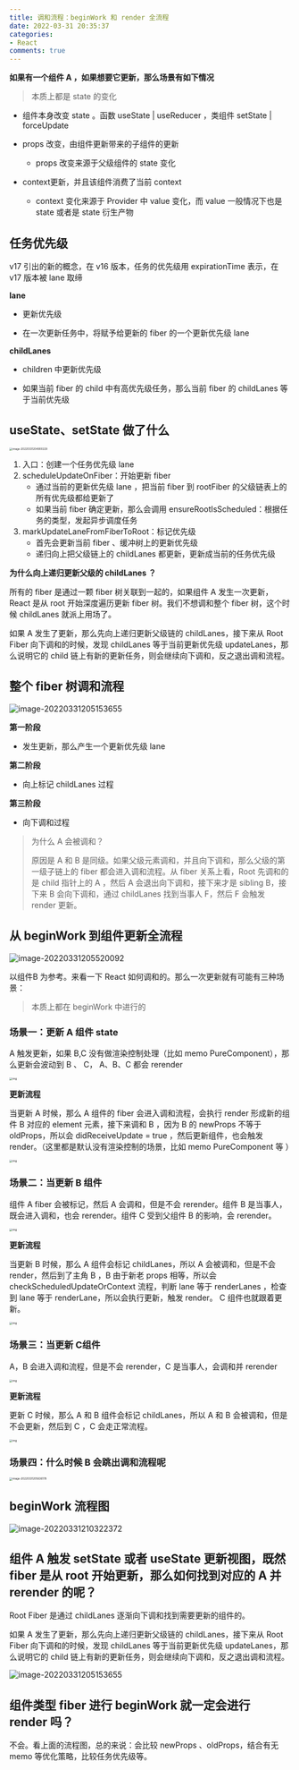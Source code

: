 ```yaml
---
title: 调和流程：beginWork 和 render 全流程
date: 2022-03-31 20:35:37
categories:
- React
comments: true
---
```


**如果有一个组件 A ，如果想要它更新，那么场景有如下情况**

> 本质上都是 state 的变化

- 组件本身改变 state 。函数 useState | useReducer ，类组件 setState | forceUpdate

- props 改变，由组件更新带来的子组件的更新
  - props 改变来源于父级组件的 state 变化

- context更新，并且该组件消费了当前 context 
  - context 变化来源于 Provider 中 value 变化，而 value 一般情况下也是 state 或者是 state 衍生产物

<!-- more -->



## 任务优先级

v17 引出的新的概念，在 v16 版本，任务的优先级用 expirationTime 表示，在 v17 版本被 lane 取缔

**lane**

- 更新优先级

- 在一次更新任务中，将赋予给更新的 fiber 的一个更新优先级 lane

**childLanes**

- children 中更新优先级

- 如果当前 fiber 的 child 中有高优先级任务，那么当前 fiber 的 childLanes 等于当前优先级



## useState、setState 做了什么

<img src="https://raw.githubusercontent.com/ZhangWei2222/PictureBed/master/img/202203312049258.png" alt="image-20220331204900229" style="zoom:33%;" />

1. 入口：创建一个任务优先级 lane
2. scheduleUpdateOnFiber：开始更新 fiber
   - 通过当前的更新优先级 lane ，把当前 fiber 到 rootFiber 的父级链表上的所有优先级都给更新了
   - 如果当前 fiber 确定更新，那么会调用 ensureRootIsScheduled：根据任务的类型，发起异步调度任务
3. markUpdateLaneFromFiberToRoot：标记优先级
   - 首先会更新当前 fiber 、缓冲树上的更新优先级
   - 递归向上把父级链上的 childLanes 都更新，更新成当前的任务优先级



**为什么向上递归更新父级的 childLanes ？**

所有的 fiber 是通过一颗 fiber 树关联到一起的，如果组件 A 发生一次更新，React 是从 root 开始深度遍历更新 fiber 树。我们不想调和整个 fiber 树，这个时候 childLanes 就派上用场了。

如果 A 发生了更新，那么先向上递归更新父级链的 childLanes，接下来从 Root Fiber 向下调和的时候，发现 childLanes 等于当前更新优先级 updateLanes，那么说明它的 child 链上有新的更新任务，则会继续向下调和，反之退出调和流程。



## 整个 fiber 树调和流程

![image-20220331205153655](https://raw.githubusercontent.com/ZhangWei2222/PictureBed/master/img/202203312051687.png)

**第一阶段**

- 发生更新，那么产生一个更新优先级 lane 

**第二阶段**

- 向上标记 childLanes 过程

**第三阶段**

- 向下调和过程



> 为什么 A 会被调和？
>
> 原因是 A 和 B 是同级。如果父级元素调和，并且向下调和，那么父级的第一级子链上的 fiber 都会进入调和流程。从 fiber 关系上看，Root 先调和的是 child 指针上的 A ，然后 A 会退出向下调和，接下来才是 sibling B，接下来 B 会向下调和，通过 childLanes 找到当事人 F，然后 F 会触发 render 更新。





## 从 beginWork 到组件更新全流程

![image-20220331205520092](https://raw.githubusercontent.com/ZhangWei2222/PictureBed/master/img/202203312055123.png)

以组件B 为参考。来看一下 React 如何调和的。那么一次更新就有可能有三种场景： 

> 本质上都在 beginWork 中进行的

### **场景一：更新 A 组件 state**

A 触发更新，如果 B,C 没有做渲染控制处理（比如 memo PureComponent），那么更新会波动到 B 、 C， A、B、C 都会 rerender

<img src="https://api2.mubu.com/v3/document_image/cf554c84-1a96-4346-8654-472eb394f20b-193252.jpg" alt="img" style="zoom:33%;" />

**更新流程**

当更新 A 时候，那么 A 组件的 fiber 会进入调和流程，会执行 render 形成新的组件 B 对应的 element 元素，接下来调和 B ，因为 B 的 newProps 不等于 oldProps，所以会 didReceiveUpdate = true ，然后更新组件，也会触发 render。（这里都是默认没有渲染控制的场景，比如 memo PureComponent 等 ）

<img src="https://raw.githubusercontent.com/ZhangWei2222/PictureBed/master/img/202203312056563.jpg" alt="img" style="zoom: 33%;" />

### **场景二：当更新 B 组件**

组件 A fiber 会被标记，然后 A 会调和，但是不会 rerender。组件 B 是当事人，既会进入调和，也会 rerender。组件 C 受到父组件 B 的影响，会 rerender。

<img src="https://api2.mubu.com/v3/document_image/ded73147-93f6-4c90-9953-cfa4bd247357-193252.jpg" alt="img" style="zoom:33%;" />

**更新流程**

当更新 B 时候，那么 A 组件会标记 childLanes，所以 A 会被调和，但是不会 render，然后到了主角 B ，B 由于新老 props 相等，所以会 checkScheduledUpdateOrContext 流程，判断 lane 等于 renderLanes ，检查到 lane 等于 renderLane，所以会执行更新，触发 render。 C 组件也就跟着更新。

<img src="https://raw.githubusercontent.com/ZhangWei2222/PictureBed/master/img/202203312056643.jpg" alt="img" style="zoom:33%;" />



### 场景三：当更新 C组件

A，B 会进入调和流程，但是不会 rerender，C 是当事人，会调和并 rerender

<img src="https://api2.mubu.com/v3/document_image/59e7996f-1e81-426e-965c-a541b0c9d08c-193252.jpg" alt="img" style="zoom:33%;" />

**更新流程**

更新 C 时候，那么 A 和 B 组件会标记 childLanes，所以 A 和 B 会被调和，但是不会更新，然后到 C ，C 会走正常流程。

<img src="https://raw.githubusercontent.com/ZhangWei2222/PictureBed/master/img/202203312056814.jpg" alt="img" style="zoom:33%;" />



### **场景四：什么时候 B 会跳出调和流程呢**

<img src="https://raw.githubusercontent.com/ZhangWei2222/PictureBed/master/img/202203312056247.png" alt="image-20220331205636178" style="zoom:33%;" />





## beginWork 流程图

![image-20220331210322372](https://raw.githubusercontent.com/ZhangWei2222/PictureBed/master/img/202203312103413.png)





## 组件 A 触发 setState 或者 useState 更新视图，既然 fiber 是从 root 开始更新，那么如何找到对应的 A 并 rerender 的呢？

Root Fiber 是通过 childLanes 逐渐向下调和找到需要更新的组件的。

如果 A 发生了更新，那么先向上递归更新父级链的 childLanes，接下来从 Root Fiber 向下调和的时候，发现 childLanes 等于当前更新优先级 updateLanes，那么说明它的 child 链上有新的更新任务，则会继续向下调和，反之退出调和流程。

![image-20220331205153655](https://raw.githubusercontent.com/ZhangWei2222/PictureBed/master/img/202203312107175.png)



## 组件类型 fiber 进行 beginWork 就一定会进行 render 吗？

不会。看上面的流程图，总的来说：会比较 newProps 、oldProps，结合有无 memo 等优化策略，比较任务优先级等。